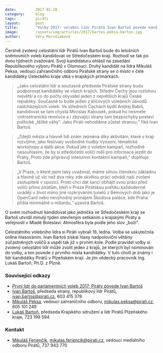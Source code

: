 ```yaml
---
date:         2017-01-28
category:     blog
tags:         piráti
layout:       post
title:        "Volby 2017: volební lídr Pirátů Ivan Bartoš povede kandidátku ve Středočeském kraji."
image:        /assets/img/articles/2017/bartos-peksa-barton.jpg
author:       Věra Marušiaková
---
```


Čerstvě zvolený celostátní lídr Pirátů Ivan Bartoš bude do letošních sněmovních voleb kandidovat ve Středočeském kraji. Rozhodl se tak po dvou týdnech zvažování. Svoji kandidaturu ohlásil na zasedání Republikového výboru Pirátů v Olomouci. Druhý kandidát na lídra Mikuláš Peksa, vedoucí zahraničního odboru Pirátské strany se o místo v čele kandidátky Ústeckého kraje utká v krajských primárkách.

> „Jako celostátní lídr a současně předseda Pirátské strany budu podporovat kandidátky ve všech krajích. Střední Čechy jsou rozlohou největší a co do počtu obyvatel jeden z největších krajů České republiky. Současně to bude jeden z klíčových volebních obvodů nadcházejících voleb. Ve středních Čechách bydlí Andrej Babiš, kandidovat se tam chystá Miroslav Kalousek, pokud ho nesmete vnitrostranická revoluce a i zbývající strany tam bezpochyby postaví politické „těžké váhy“. Jako Piráti nehodláme zůstat stranou,“ říká Ivan Bartoš.

> „Zdejší města a hlavně lidi znám zejména díky aktivitám, které v kraji rozvíjíme, jako festivaly svobodné hudby Vyosení, tématické workshopy a další akce. Pokud jde o volební kampaň, rozhodně nesouhlasím, že by si středočeští voliči měli pro informace jezdit do Prahy. Proto zde připravuji intenzivní kontaktní kampaň,“ doplňuje Bartoš.

> „V Praze, o které jsem taky uvažoval, máme silnou členskou základnu a hlavně už víc než dva roky zde skvělou práci odvádí naši zvolení zastupitelé v opozici. Proto chci dát šanci obhájit svou práci před voliči přímo pirátům, kteří v Praze Pirátskou politiku každodenně uvádějí v život mimo jiné rozkrýváním tunelů z Bémových dob jako je OpenCard nebo nevýhodný pronájem Škodova paláce, kde Praha přišla minimálně o miliardu,“ uzavírá Bartoš.

O svém rozhodnutí kandidovat jako jednička ve Středočeském kraji se Bartoš utvrdil minulý týden otevřeným setkáním s krajskými Piráty a veřejností v Mladé Boleslavi. Atmosféra byla podle jeho slov „boží“.

Celostátního volebního lídra si Piráti vybrali 16. ledna. Volba se uskutečnila online hlasováním. Ivan Bartoš získal hlasy nadpoloviční většiny zúčastněných voličů a uspěl tak již v prvním kole. Podle pravidel volby si zvolený celostátní lídr může zvolit jeden z krajů, ze kterých byl nominován do volby, a ten povede z prvního místa kandidátky. V tuto chvíli je známý i lídr kandidátky Pirátů v Plzeňském kraji. Je jím vědecký pracovník Ing. Lukáš Bartoň, Ph.D. z Plzně.

### Související odkazy

* [První lídr do parlamentních voleb 2017: Piráty povede Ivan Bartoš](https://www.pirati.cz/tiskove-zpravy/prvni_lidr_do_parlamentnich_voleb_2017_piraty_povede_ivan_bartos)
* [Ivan Bartoš](https://www.pirati.cz/lide/Ivan_Bartos), předseda strany, republikový lídr Pirátů, ivan.bartos@pirati.cz, 603 415 378
* [Mikuláš Peksa](https://www.pirati.cz/lide/mikulas_peksa), vedoucí zahraničního odboru, mikulas.peksa@pirati.cz, 605 101 249
* [Lukáš Bartoň](https://www.pirati.cz/lide/lukas_barton), předseda Krajského sdružení a lídr Pirátů Plzeňského kraje, 723 199 594

### Kontakt

* [Mikuláš Ferjenčík](https://www.pirati.cz/lide/mikulas_ferjencik), [mikulas.ferjencik@pirati.cz](mailto:mikulas.ferjencik@pirati.cz), vedoucí mediálního odboru Pirátů, 737 943 770
